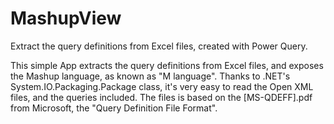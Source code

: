 # MashupView
Extract the query definitions from Excel files, created with Power Query.

This simple App extracts the query definitions from Excel files, and exposes the Mashup language, as known as "M language".
Thanks to .NET's System.IO.Packaging.Package class, it's very easy to read the Open XML files, and the queries included.
The files is based on the [MS-QDEFF].pdf from Microsoft, the "Query Definition File Format".

